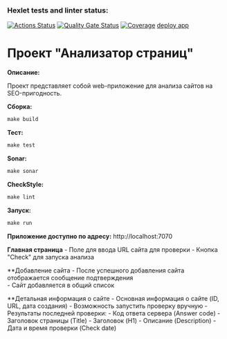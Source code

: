 ### Hexlet tests and linter status:
[![Actions Status](https://github.com/F-Jahura/java-project-72/actions/workflows/hexlet-check.yml/badge.svg)](https://github.com/F-Jahura/java-project-72/actions)
[![Quality Gate Status](https://sonarcloud.io/api/project_badges/measure?project=F-Jahura_java-project-72&metric=alert_status)](https://sonarcloud.io/summary/new_code?id=F-Jahura_java-project-72)
[![Coverage](https://sonarcloud.io/api/project_badges/measure?project=F-Jahura_java-project-72&metric=coverage)](https://sonarcloud.io/summary/new_code?id=F-Jahura_java-project-72)
[deploy app](https://java-project-72-2-c7vd.onrender.com)

# Проект "Анализатор страниц"

**Описание:**

Проект представляет собой web-приложение для анализа сайтов на SEO-пригодность.

**Сборка:**
```java
make build
```
**Тест:**
```java
make test
```
**Sonar:**
```java
make sonar
```
**CheckStyle:**
```java
make lint
```
**Запуск:**
```java
make run
```
**Приложение доступно по адресу:**  http://localhost:7070

**Главная страница**
     - Поле для ввода URL сайта для проверки
     - Кнопка "Check" для запуска анализа

**Добавление сайта
     - После успешного добавления сайта отображается сообщение подтверждения  
     - Сайт добавляется в общий список 

**Детальная информация о сайте
     - Основная информация о сайте (ID, URL, дата создания)
     - Возможность запустить проверку вручную
     - Результаты последней проверки:
          - Код ответа сервера (Answer code)
          - Заголовок страницы (Title)
          - Заголовок (H1)
          - Описание (Description)
          - Дата и время проверки (Check date)
